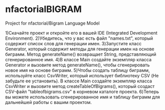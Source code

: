 # nfactorialBIGRAM
Project for nfactorial/Bigram Language Model

1)Скачайте проект и откройте его в вашей IDE (Integrated Development Environment).
2)Убедитесь, что у вас есть файл "names.txt", который содержит список слов для генерации имен.
3)Запустите класс Generator, который содержит методы для генерации имен на основе биграмм. Метод generateName() возвращает String, представляющий сгенерированное имя.
4)В классе Main создайте экземпляр класса Generator и вызовите метод generateName(), чтобы сгенерировать новое имя на основе биграмм. 
5)Чтобы создать таблицу биграмм, используйте класс CsvWriter, который использует библиотеку CSV (Не забудьте ее установить). В классе Main создайте экземпляр класса CsvWriter и вызовите метод createTableOfBigrams(), который создаст CSV-файл "tableofbigrams.csv" в корневом каталоге проекта.
6)Теперь вы можете использовать сгенерированное имя и таблицу биграмм для дальнейшей работы с вашим проектом.
